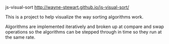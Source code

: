 js-visual-sort
http://wayne-stewart.github.io/js-visual-sort/

This is a project to help visualize the way sorting algorithms work. 

Algorithms are implemented iteratively and broken up at compare and swap operations so the algorithms can be stepped through in time so they run at the same rate.

